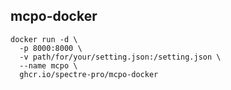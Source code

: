## mcpo-docker

```
docker run -d \
  -p 8000:8000 \
  -v path/for/your/setting.json:/setting.json \
  --name mcpo \
  ghcr.io/spectre-pro/mcpo-docker
```
